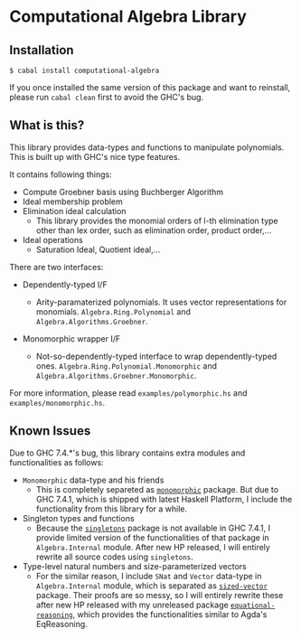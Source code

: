 Computational Algebra Library
==============================

Installation
-------------
```{sh}
$ cabal install computational-algebra
```

If you once installed the same version of this package and want to reinstall, please run `cabal clean` first to avoid the GHC's bug.

What is this?
-------------
This library provides data-types and functions to manipulate polynomials.
This is built up with GHC's nice type features.

It contains following things:

* Compute Groebner basis using Buchberger Algorithm
* Ideal membership problem
* Elimination ideal calculation
    * This library provides the monomial orders of l-th elimination type other than lex order, such as elimination order, product order,...
* Ideal operations
	* Saturation Ideal, Quotient ideal,...

There are two interfaces:

* Dependently-typed I/F
    * Arity-paramaterized polynomials. It uses vector representations for monomials.
     `Algebra.Ring.Polynomial` and `Algebra.Algorithms.Groebner`.

* Monomorphic wrapper I/F
    * Not-so-dependently-typed interface to wrap dependently-typed ones. `Algebra.Ring.Polynomial.Monomorphic` and `Algebra.Algorithms.Groebner.Monomorphic`.


For more information, please read `examples/polymorphic.hs` and `examples/monomorphic.hs`.

Known Issues
------------
Due to GHC 7.4.*'s bug, this library contains extra modules and functionalities as follows:

* `Monomorphic` data-type and his friends
    * This is completely separeted as [`monomorphic`](http://hackage.haskell.org/package/monomorphic) package. But due to GHC 7.4.1, which is shipped with latest Haskell Platform, I include the functionality from this library for a while.
* Singleton types and functions
    * Because the [`singletons`](http://hackage.haskell.org/package/singletons) package is not available in GHC 7.4.1, I provide limited version of the functionalities of that package in `Algebra.Internal` module. After new HP released, I will entirely rewrite all source codes using `singletons`.
* Type-level natural numbers and size-parameterized vectors
    * For the similar reason, I include `SNat` and `Vector` data-type in `Algebra.Internal` module, which is separated as [`sized-vector`](http://hackage.haskell.org/package/sized-vector) package. Their proofs are so messy, so I will entirely rewrite these after new HP released with my unreleased package [`equational-reasoning`](https://github.com/konn/equational-reasoning-in-haskell), which provides the functionalities similar to Agda's EqReasoning.
